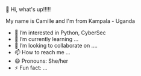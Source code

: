 👋 Hi, what's up!!!!!

 My name is Camille and I'm from Kampala - Uganda


- 👀 I’m interested in Python, CyberSec
- 🌱 I’m currently learning ...
- 💞️ I’m looking to collaborate on ....
- 📫 How to reach me ...
- 😄 Pronouns: She/her
- ⚡ Fun fact: ...

<!---
NatarshaCamille/NatarshaCamille is a ✨ special ✨ repository because its `README.md` (this file) appears on your GitHub profile.
You can click the Preview link to take a look at your changes.
--->
